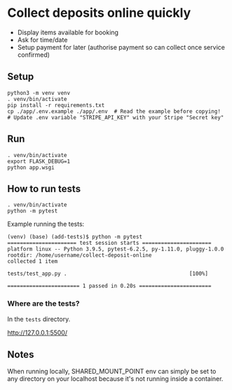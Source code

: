 # Collect deposits online quickly

- Display items available for booking
- Ask for time/date
- Setup payment for later (authorise payment so can collect once service confirmed)


## Setup

```
python3 -m venv venv
. venv/bin/activate
pip install -r requirements.txt
cp ./app/.env.example ./app/.env  # Read the example before copying!
# Update .env variable "STRIPE_API_KEY" with your Stripe "Secret key"
```

## Run

```
. venv/bin/activate
export FLASK_DEBUG=1
python app.wsgi
```

## How to run tests
```
. venv/bin/activate
python -m pytest
```

Example running the tests:
```
(venv) (base) (add-tests)$ python -m pytest
====================== test session starts ======================
platform linux -- Python 3.9.5, pytest-6.2.5, py-1.11.0, pluggy-1.0.0
rootdir: /home/username/collect-deposit-online
collected 1 item

tests/test_app.py .                                       [100%]

======================= 1 passed in 0.20s =======================
```

### Where are the tests?

In the `tests` directory.

http://127.0.0.1:5500/

## Notes 
When running locally, SHARED_MOUNT_POINT env can simply be set to any directory on your localhost because it's not running inside a container.

